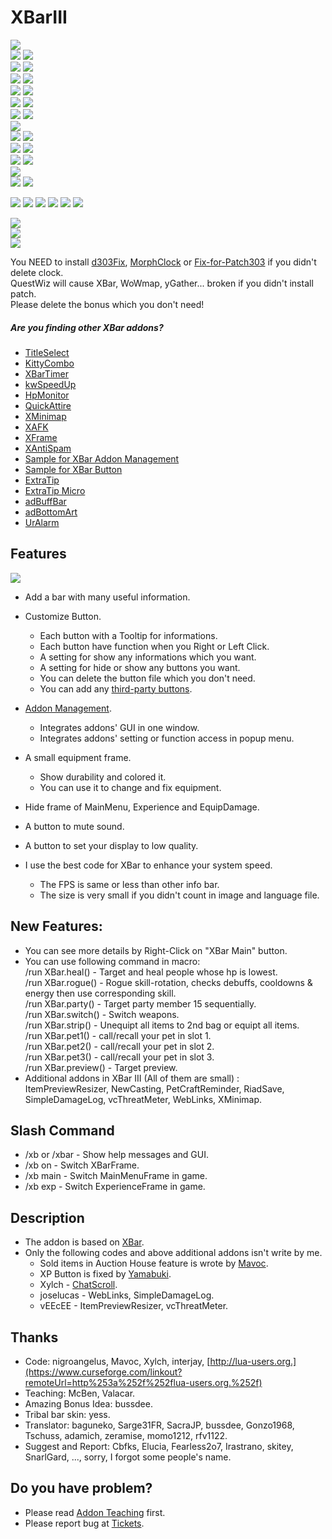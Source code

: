 # XBarIII


![](https://media.forgecdn.net/attachments/145/768/XBar_III.png)  
![](https://media.forgecdn.net/attachments/145/799/Ping_FPS.png)
![](https://media.forgecdn.net/attachments/145/797/Mail.png)  
![](https://media.forgecdn.net/attachments/145/780/Ammo.png)
![](https://media.forgecdn.net/attachments/145/782/Bag.png)  
![](https://media.forgecdn.net/attachments/145/784/Clock.png)
![](https://media.forgecdn.net/attachments/145/783/Class.png)  
![](https://media.forgecdn.net/attachments/145/786/Craft.png)
![](https://media.forgecdn.net/attachments/145/798/Money.png)  
![](https://media.forgecdn.net/attachments/145/792/Friend1.png)
![](https://media.forgecdn.net/attachments/145/793/Friend2.png)  
![](https://media.forgecdn.net/attachments/145/794/Guild1.png)
![](https://media.forgecdn.net/attachments/145/795/Guild2.png)  
![](https://media.forgecdn.net/attachments/145/790/Equipment.png)  
![](https://media.forgecdn.net/attachments/145/788/DPS.png)
![](https://media.forgecdn.net/attachments/145/791/Exp.png)  
![](https://media.forgecdn.net/attachments/145/778/Video.png)
![](https://media.forgecdn.net/attachments/145/779/Audio.png)  
![](https://media.forgecdn.net/attachments/145/772/Config1.png)
![](https://media.forgecdn.net/attachments/145/775/System1.png)  
![](https://media.forgecdn.net/attachments/145/773/Config2.png)  
![](https://media.forgecdn.net/attachments/145/776/System2.png)
![](https://media.forgecdn.net/attachments/145/777/System3.png)  
  
![](https://media.forgecdn.net/attachments/145/802/Mail_Normal.png)
![](https://media.forgecdn.net/attachments/145/803/Mail_Receive.png)
![](https://media.forgecdn.net/attachments/145/804/Exp_Normal.png)
![](https://media.forgecdn.net/attachments/145/805/Exp_Debt.png)
![](https://media.forgecdn.net/attachments/145/806/DPS_Normal.png)
![](https://media.forgecdn.net/attachments/145/807/DPS_Dura_or_Invalid.png)  
  
![](https://media.forgecdn.net/attachments/145/801/GUI1.png)  
![](https://media.forgecdn.net/attachments/145/766/GUI2.png)  
![](https://media.forgecdn.net/attachments/145/808/Bonus_addons_in_XBar_III.gif)  


You NEED to install [d303Fix](http://rom.curseforge.com/addons/d303fix/), [MorphClock](http://rom.curseforge.com/addons/timestamp/files/3-standalone-os-fix-via-morph-clock-v1183-beta/) or [Fix-for-Patch303](http://rom.curseforge.com/addons/fix-patch303/) if you didn't delete clock.  
QuestWiz will cause XBar, WoWmap, yGather... broken if you didn't install patch.  
Please delete the bonus which you don't need!

##### Are you finding other XBar addons?

-   [TitleSelect](http://www.curse.com/addons/rom/titleselect)
-   [KittyCombo](http://www.curse.com/addons/rom/kittycombo/)
-   [XBarTimer](http://www.curse.com/addons/rom/xbartimer/)
-   [kwSpeedUp](http://www.curse.com/addons/rom/kwspeedup/)
-   [HpMonitor](http://www.curse.com/addons/rom/hpmonitor/)
-   [QuickAttire](http://www.curse.com/addons/rom/quickattire)
-   [XMinimap](http://www.curse.com/addons/rom/xminimap)
-   [XAFK](http://www.curse.com/addons/rom/xafk)
-   [XFrame](http://www.curse.com/addons/rom/xframes)
-   [XAntiSpam](http://www.curse.com/addons/rom/xantispam)
-   [Sample for XBar Addon Management](http://www.curse.com/addons/rom/sample-xbar-addon-management)
-   [Sample for XBar Button](http://www.curse.com/addons/rom/sample-xbar-button)
-   [ExtraTip](http://www.curse.com/addons/rom/extratip/)
-   [ExtraTip Micro](http://www.curse.com/addons/rom/extratip-microlite/)
-   [adBuffBar](http://www.curse.com/addons/rom/adbuffbars/)
-   [adBottomArt](http://www.curse.com/addons/rom/adbottomart/)
-   [UrAlarm](http://www.curse.com/addons/rom/uralarm/)

## Features

![](https://media.forgecdn.net/attachments/145/770/Bar.png)

-   Add a bar with many useful information.
-   Customize Button.
    -   Each button with a Tooltip for informations.
    -   Each button have function when you Right or Left Click.
    -   A setting for show any informations which you want.
    -   A setting for hide or show any buttons you want.
    -   You can delete the button file which you don't need.
    -   You can add any [third-party buttons](http://www.curse.com/addons/rom/sample-xbar-button).

-   [Addon Management](http://www.curse.com/addons/rom/sample-xbar-addon-management).
    -   Integrates addons' GUI in one window.
    -   Integrates addons' setting or function access in popup menu.

-   A small equipment frame.
    -   Show durability and colored it.
    -   You can use it to change and fix equipment.

-   Hide frame of MainMenu, Experience and EquipDamage.
-   A button to mute sound.
-   A button to set your display to low quality.
-   I use the best code for XBar to enhance your system speed.
    -   The FPS is same or less than other info bar.
    -   The size is very small if you didn't count in image and language file.

## New Features:

-   You can see more details by Right-Click on "XBar Main" button.
-   You can use following command in macro:  
    /run XBar.heal() - Target and heal people whose hp is lowest.  
    /run XBar.rogue() - Rogue skill-rotation, checks debuffs, cooldowns & energy then use corresponding skill.  
    /run XBar.party() - Target party member 15 sequentially.  
    /run XBar.switch() - Switch weapons.  
    /run XBar.strip() - Unequipt all items to 2nd bag or equipt all items.  
    /run XBar.pet1() - call/recall your pet in slot 1.  
    /run XBar.pet2() - call/recall your pet in slot 2.  
    /run XBar.pet3() - call/recall your pet in slot 3.  
    /run XBar.preview() - Target preview.
-   Additional addons in XBar III (All of them are small) :  
    ItemPreviewResizer, NewCasting, PetCraftReminder, RiadSave, SimpleDamageLog, vcThreatMeter, WebLinks, XMinimap.  
      
    

## Slash Command

-   /xb or /xbar - Show help messages and GUI.
-   /xb on - Switch XBarFrame.
-   /xb main - Switch MainMenuFrame in game.
-   /xb exp - Switch ExperienceFrame in game.

## Description

-   The addon is based on [XBar](http://rom.curseforge.com/addons/xbar/).
-   Only the following codes and above additional addons isn't write by me.
    -   Sold items in Auction House feature is wrote by [Mavoc](http://www.curseforge.com/profiles/Mavoc/).
    -   XP Button is fixed by [Yamabuki](http://www.curseforge.com/profiles/Yamabuki/).
    -   Xylch - [ChatScroll](http://rom.curseforge.com/addons/chatscroll/).
    -   joselucas - WebLinks, SimpleDamageLog.
    -   vEEcEE - ItemPreviewResizer, vcThreatMeter.

## Thanks

-   Code: nigroangelus, Mavoc, Xylch, interjay, [http://lua-users.org.](https://www.curseforge.com/linkout?remoteUrl=http%253a%252f%252flua-users.org.%252f)
-   Teaching: McBen, Valacar.
-   Amazing Bonus Idea: bussdee.
-   Tribal bar skin: yess.
-   Translator: baguneko, Sarge31FR, SacraJP, bussdee, Gonzo1968, Tschuss, adamich, zeramise, momo1212, rfv1122.
-   Suggest and Report: Cbfks, Elucia, Fearless2o7, Irastrano, skitey, SnarlGard, ..., sorry, I forgot some people's name.

## Do you have problem?

-   Please read [Addon Teaching](http://rom.curseforge.com/addons/xbar-iii/pages/addon-teaching/) first.
-   Please report bug at [Tickets](http://rom.curseforge.com/addons/xbar-iii/tickets/).

